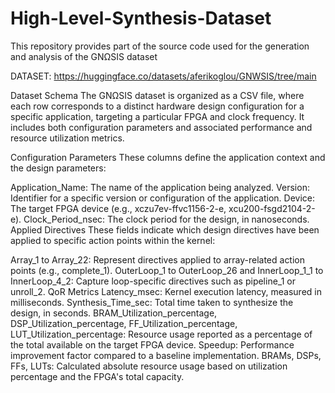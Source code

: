 # High-Level-Synthesis-Dataset
This repository provides part of the source code used for the generation and analysis of the GNΩSIS dataset

DATASET:
https://huggingface.co/datasets/aferikoglou/GNWSIS/tree/main

Dataset Schema
The GNΩSIS dataset is organized as a CSV file, where each row corresponds to a distinct hardware design configuration for a specific application, targeting a particular FPGA and clock frequency. It includes both configuration parameters and associated performance and resource utilization metrics.

Configuration Parameters
These columns define the application context and the design parameters:

Application_Name: The name of the application being analyzed.
Version: Identifier for a specific version or configuration of the application.
Device: The target FPGA device (e.g., xczu7ev-ffvc1156-2-e, xcu200-fsgd2104-2-e).
Clock_Period_nsec: The clock period for the design, in nanoseconds.
Applied Directives
These fields indicate which design directives have been applied to specific action points within the kernel:

Array_1 to Array_22: Represent directives applied to array-related action points (e.g., complete_1).
OuterLoop_1 to OuterLoop_26 and InnerLoop_1_1 to InnerLoop_4_2: Capture loop-specific directives such as pipeline_1 or unroll_2.
QoR Metrics
Latency_msec: Kernel execution latency, measured in milliseconds.
Synthesis_Time_sec: Total time taken to synthesize the design, in seconds.
BRAM_Utilization_percentage, DSP_Utilization_percentage, FF_Utilization_percentage, LUT_Utilization_percentage: Resource usage reported as a percentage of the total available on the target FPGA device.
Speedup: Performance improvement factor compared to a baseline implementation.
BRAMs, DSPs, FFs, LUTs: Calculated absolute resource usage based on utilization percentage and the FPGA's total capacity.
